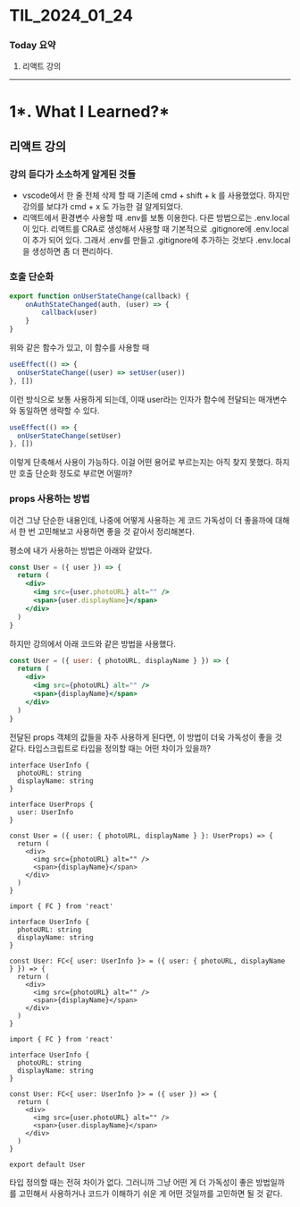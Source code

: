 # TIL_2024_01_24

### Today 요약

1. 리액트 강의

---

# 1*. What I Learned?*

## 리액트 강의

### 강의 듣다가 소소하게 알게된 것들

- vscode에서 한 줄 전체 삭제 할 때 기존에 cmd + shift + k 를 사용했었다. 하지만 강의를 보댜가 cmd + x 도 가능한 걸 알게되었다.
- 리액트에서 환경변수 사용할 때 .env를 보통 이용한다. 다른 방법으로는 .env.local이 있다. 리액트를 CRA로 생성해서 사용할 때 기본적으로 .gitignore에 .env.local이 추가 되어 있다.
  그래서 .env를 만들고 .gitignore에 추가하는 것보다 .env.local을 생성하면 좀 더 편리하다.

### 호출 단순화

```jsx
export function onUserStateChange(callback) {
	onAuthStateChanged(auth, (user) => {
		callback(user)
	}
}
```

위와 같은 함수가 있고, 이 함수를 사용할 때

```jsx
useEffect(() => {
  onUserStateChange((user) => setUser(user))
}, [])
```

이런 방식으로 보통 사용하게 되는데, 이때 user라는 인자가 함수에 전달되는 매개변수와 동일하면 생략할 수 있다.

```jsx
useEffect(() => {
  onUserStateChange(setUser)
}, [])
```

이렇게 단축해서 사용이 가능하다. 이걸 어떤 용어로 부르는지는 아직 찾지 못했다. 하지만 호출 단순화 정도로 부르면 어떨까?

### props 사용하는 방법

이건 그냥 단순한 내용인데, 나중에 어떻게 사용하는 게 코드 가독성이 더 좋을까에 대해서 한 번 고민해보고 사용하면 좋을 것 같아서 정리해본다.

평소에 내가 사용하는 방법은 아래와 같았다.

```jsx
const User = ({ user }) => {
  return (
    <div>
      <img src={user.photoURL} alt="" />
      <span>{user.displayName}</span>
    </div>
  )
}
```

하지만 강의에서 아래 코드와 같은 방법을 사용했다.

```jsx
const User = ({ user: { photoURL, displayName } }) => {
  return (
    <div>
      <img src={photoURL} alt="" />
      <span>{displayName}</span>
    </div>
  )
}
```

전달된 props 객체의 값들을 자주 사용하게 된다면, 이 방법이 더욱 가독성이 좋을 것 같다. 타입스크립트로 타입을 정의할 때는 어떤 차이가 있을까?

```tsx
interface UserInfo {
  photoURL: string
  displayName: string
}

interface UserProps {
  user: UserInfo
}

const User = ({ user: { photoURL, displayName } }: UserProps) => {
  return (
    <div>
      <img src={photoURL} alt="" />
      <span>{displayName}</span>
    </div>
  )
}
```

```tsx
import { FC } from 'react'

interface UserInfo {
  photoURL: string
  displayName: string
}

const User: FC<{ user: UserInfo }> = ({ user: { photoURL, displayName } }) => {
  return (
    <div>
      <img src={photoURL} alt="" />
      <span>{displayName}</span>
    </div>
  )
}
```

```tsx
import { FC } from 'react'

interface UserInfo {
  photoURL: string
  displayName: string
}

const User: FC<{ user: UserInfo }> = ({ user }) => {
  return (
    <div>
      <img src={user.photoURL} alt="" />
      <span>{user.displayName}</span>
    </div>
  )
}

export default User
```

타입 정의할 때는 전혀 차이가 없다. 그러니까 그냥 어떤 게 더 가독성이 좋은 방법일까를 고민해서 사용하거나 코드가 이해하기 쉬운 게 어떤 것일까를 고민하면 될 것 같다.
